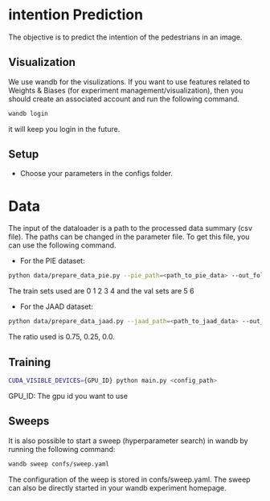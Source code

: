 # intention Prediction

The objective is to predict the intention of the pedestrians in an image.

## Visualization

We use wandb for the visulizations. If you want to use features related to Weights & Biases (for experiment management/visualization), then you should create an associated account and run the following command.

```bash
wandb login
```

it will keep you login in the future.

## Setup

- Choose your parameters in the configs folder.

# Data

The input of the dataloader is a path to the processed data summary (csv file). The paths can be changed in the parameter file.
To get this file, you can use the following command.

- For the PIE dataset:
```bash
python data/prepare_data_pie.py --pie_path=<path_to_pie_data> --out_folder=<path_to_output_dir> --train_sets=<train_sets> --val_sets=<val_sets> --test_sets=<test_sets>
```
The train sets used are 0 1 2 3 4 and the val sets are 5 6

- For the JAAD dataset:
```bash
python data/prepare_data_jaad.py --jaad_path=<path_to_jaad_data> --out_folder=<path_to_output_dir> --train_ratio=<ratio> --val_ratio=<ratio> --test_ratio=<ratio>
```
The ratio used is 0.75, 0.25, 0.0.

## Training
```bash
CUDA_VISIBLE_DEVICES={GPU_ID} python main.py <config_path>
```
GPU_ID: The gpu id you want to use

## Sweeps

It is also possible to start a sweep (hyperparameter search) in wandb by running the following command:

```bash
wandb sweep confs/sweep.yaml
```

The configuration of the weep is stored in confs/sweep.yaml.
The sweep can also be directly started in your wandb experiment homepage.